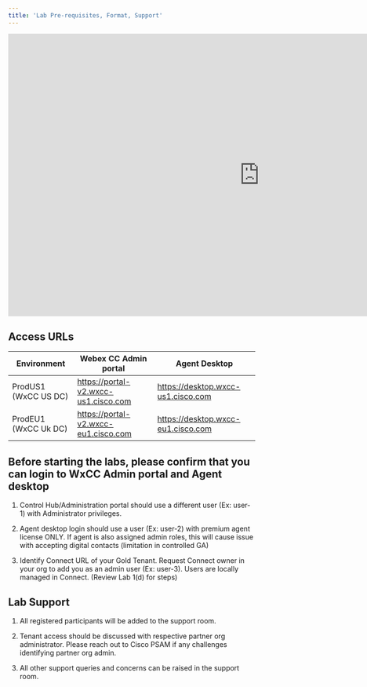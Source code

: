 ```yaml
---
title: 'Lab Pre-requisites, Format, Support'
---
```


<iframe width="1024" height="576" src="https://www.youtube.com/embed/prUqQC2FxPU" title="" frameborder="0" allow="accelerometer; autoplay; clipboard-write; encrypted-media; gyroscope; picture-in-picture" allowfullscreen></iframe>

                                                    
## Access URLs

| Environment     | Webex CC Admin portal                     | Agent Desktop                                                       |
| --------------- | ----------------------------------------- | -------------------------------------------------------------           |
| ProdUS1 (WxCC US DC)| https://portal-v2.wxcc-us1.cisco.com| https://desktop.wxcc-us1.cisco.com |
| ProdEU1 (WxCC Uk DC)| https://portal-v2.wxcc-eu1.cisco.com| https://desktop.wxcc-eu1.cisco.com |

## Before starting the labs, please confirm that you can login to WxCC Admin portal and Agent desktop

1. Control Hub/Administration portal should use a different user (Ex: user-1) with Administrator privileges. 

2. Agent desktop login should use a user (Ex: user-2) with  premium agent license ONLY. 
If agent is also assigned admin roles, this will cause issue with accepting digital contacts (limitation in controlled GA)

3. Identify Connect URL of your Gold Tenant. Request Connect owner in your org to add you as an admin user (Ex: user-3). Users are locally managed in Connect. (Review Lab 1(d) for steps)


## Lab Support

1. All registered participants will be added to the support room. 

2. Tenant access should be discussed with respective partner org administrator. Please reach out to Cisco PSAM if any challenges identifying partner org admin. 

3. All other support queries and concerns can be raised in the support room.
